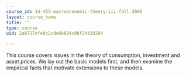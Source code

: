```yaml
---
course_id: 14-453-macroeconomic-theory-iii-fall-2006
layout: course_home
title: ''
type: course
uid: 2a6727efebc2cde6b624c08f24319284

---
```

This course covers issues in the theory of consumption, investment and asset prices. We lay out the basic models first, and then examine the empirical facts that motivate extensions to these models.
